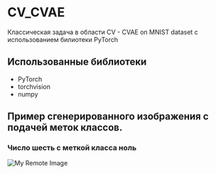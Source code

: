 # CV_CVAE
Классическая задача в области CV - CVAE on MNIST dataset с использованием билиотеки PyTorch

## Использованные библиотеки
- PyTorch
- torchvision
- numpy

## Пример сгенерированного изображения с подачей меток классов.
### Число шесть с меткой класса ноль
![My Remote Image](https://i.ibb.co/crfbHPp/index1.png)
